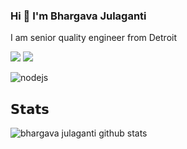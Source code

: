 ### Hi 👋 I'm Bhargava Julaganti

I am senior quality engineer from Detroit

[![](https://img.shields.io/badge/-@bhargavajulaganti-%23181717?style=flat-square&logo=github)](https://github.com/bhargavjulaganti)
[![](https://img.shields.io/badge/-bhargavajulaganti-blue?style=flat-square&logo=Linkedin&logoColor=white&link=https://www.linkedin.com/in/nick-chapsas/)](https://www.linkedin.com/in/bhargav-julaganti-61851016/)

<img align="left" alt="nodejs" src="https://img.shields.io/badge/node.js%20-%2343853D.svg?&style=for-the-badge&logo=node.js&logoColor=white" /> </br>




## 𝗦𝘁𝗮𝘁𝘀

![bhargava julaganti github stats](https://github-readme-stats.vercel.app/api?username=bhargavjulaganti&show_icons=true&theme=gotham)
